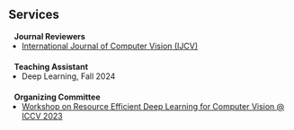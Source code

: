 ## Services

<h4 style="margin:0 10px 0;">Journal Reviewers</h4>
<ul style="margin:0 0 20px;">
  <li><a href="https://link.springer.com/journal/11263"><autocolor>International Journal of Computer Vision (IJCV)</autocolor></a></li>
</ul>


<h4 style="margin:0 10px 0;">Teaching Assistant</h4>
<ul style="margin:0 0 20px;">
  <li><autocolor>Deep Learning, Fall 2024</autocolor></li>
</ul>


<h4 style="margin:0 10px 0;">Organizing Committee</h4>
<ul style="margin:0 0 20px;">
  <li><autocolor><a href="https://sites.google.com/view/rcv2023/home">Workshop on Resource Efficient Deep Learning for Computer Vision @ ICCV 2023</a></autocolor></li>
</ul>